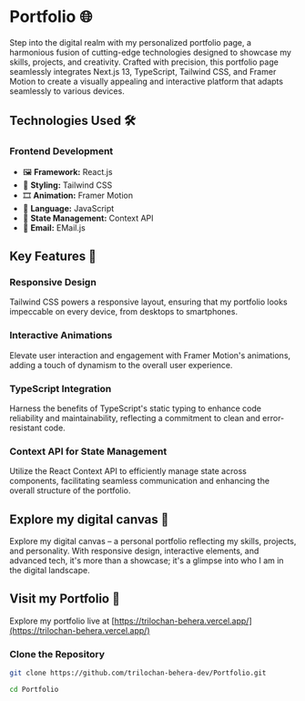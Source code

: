 # Portfolio 🌐

Step into the digital realm with my personalized portfolio page, a harmonious fusion of cutting-edge technologies designed to showcase my skills, projects, and creativity. Crafted with precision, this portfolio page seamlessly integrates Next.js 13, TypeScript, Tailwind CSS, and Framer Motion to create a visually appealing and interactive platform that adapts seamlessly to various devices.


## Technologies Used 🛠

### Frontend Development

- 🖼 **Framework:** React.js
- 🎨 **Styling:** Tailwind CSS
- 🎞 **Animation:** Framer Motion
- 🚀 **Language:** JavaScript
- 🔄 **State Management:** Context API
- 🔄 **Email:** EMail.js

## Key Features 🚀

### Responsive Design

Tailwind CSS powers a responsive layout, ensuring that my portfolio looks impeccable on every device, from desktops to smartphones.

### Interactive Animations

Elevate user interaction and engagement with Framer Motion's animations, adding a touch of dynamism to the overall user experience.

### TypeScript Integration

Harness the benefits of TypeScript's static typing to enhance code reliability and maintainability, reflecting a commitment to clean and error-resistant code.

### Context API for State Management

Utilize the React Context API to efficiently manage state across components, facilitating seamless communication and enhancing the overall structure of the portfolio.

## Explore my digital canvas 🎨

Explore my digital canvas – a personal portfolio reflecting my skills, projects, and personality. With responsive design, interactive elements, and advanced tech, it's more than a showcase; it's a glimpse into who I am in the digital landscape.

## Visit my Portfolio 🚀

Explore my portfolio live at [https://trilochan-behera.vercel.app/](https://trilochan-behera.vercel.app/)

### Clone the Repository

```bash
git clone https://github.com/trilochan-behera-dev/Portfolio.git
```
```bash
cd Portfolio
```

